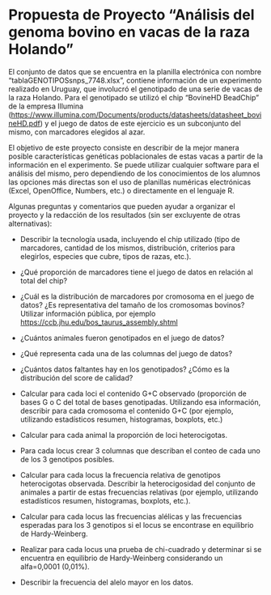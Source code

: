 # Propuesta de Proyecto “Análisis del genoma bovino en vacas de la raza Holando”

El conjunto de datos que se encuentra en la planilla electrónica con nombre “tablaGENOTIPOSsnps_7748.xlsx”, contiene información de un experimento realizado en Uruguay, que involucró el genotipado de una serie de vacas de la raza Holando. Para el genotipado se utilizó el chip “BovineHD BeadChip” de la empresa Illumina (https://www.illumina.com/Documents/products/datasheets/datasheet_bovineHD.pdf) y el juego de datos de este ejercicio es un subconjunto del mismo, con marcadores elegidos al azar. 

El objetivo de este proyecto consiste en describir de la mejor manera posible características genéticas poblacionales de estas vacas a partir de la información en el experimento. Se puede utilizar cualquier software para el análisis del mismo, pero dependiendo de los conocimientos de los alumnos las opciones más directas son el uso de planillas numéricas electrónicas (Excel, OpenOffice, Numbers, etc.) o directamente en el lenguaje R.

Algunas preguntas y comentarios que pueden ayudar a organizar el proyecto y la redacción de los resultados (sin ser excluyente de otras alternativas):

-	Describir la tecnología usada, incluyendo el chip utilizado (tipo de marcadores, cantidad de los mismos, distribución, criterios para elegirlos, especies que cubre, tipos de razas, etc.).

-	¿Qué proporción de marcadores tiene el juego de datos en relación al total del chip?


-	 ¿Cuál es la distribución de marcadores por cromosoma en el juego de datos? ¿Es representativa del tamaño de los cromosomas bovinos? Utilizar información pública, por ejemplo https://ccb.jhu.edu/bos_taurus_assembly.shtml 

-	¿Cuántos animales fueron genotipados en el juego de datos?

-	¿Qué representa cada una de las columnas del juego de datos?

-	¿Cuántos datos faltantes hay en los genotipados? ¿Cómo es la distribución del score de calidad?

-	Calcular para cada loci el contenido G+C observado (proporción de bases G o C del total de bases genotipadas. Utilizando esa información, describir para cada cromosoma el contenido G+C (por ejemplo, utilizando estadísticos resumen, histogramas, boxplots, etc.)

-	Calcular para cada animal la proporción de loci heterocigotas.

-	Para cada locus crear 3 columnas que describan el conteo de cada uno de los 3 genotipos posibles.


-	Calcular para cada locus la frecuencia relativa de genotipos heterocigotas observada. Describir la heterocigosidad del conjunto de animales a partir de estas frecuencias relativas (por ejemplo, utilizando estadísticos resumen, histogramas, boxplots, etc.).

-	Calcular para cada locus las frecuencias alélicas y las frecuencias esperadas para los 3 genotipos si el locus se encontrase en equilibrio de Hardy-Weinberg.


-	Realizar para cada locus una prueba de chi-cuadrado y determinar si se encuentra en equilibrio de Hardy-Weinberg considerando un alfa=0,0001 (0,01%).

-	Describir la frecuencia del alelo mayor en los datos.
